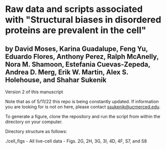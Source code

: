 # Raw data and scripts associated with "Structural biases in disordered proteins are prevalent in the cell" 

## by David Moses, Karina Guadalupe, Feng Yu, Eduardo Flores, Anthony Perez, Ralph McAnelly, Nora M. Shamoon, Estefania Cuevas-Zepeda, Andrea D. Merg, Erik W. Martin, Alex S. Holehouse, and Shahar Sukenik

Version 2 of this manuscript

Note that as of 5/11/22 this repo is being constantly updated. If information you are looking for is not on here, please contact ssukenik@ucmerced.edu.

To generate a figure, clone the repository and run the script from within the directory on your computer.

Directory structure as follows:

./cell_figs - All live-cell data - Figs. 2G, 2H, 3G, 3I, 4D, 4F, S7, and S8
